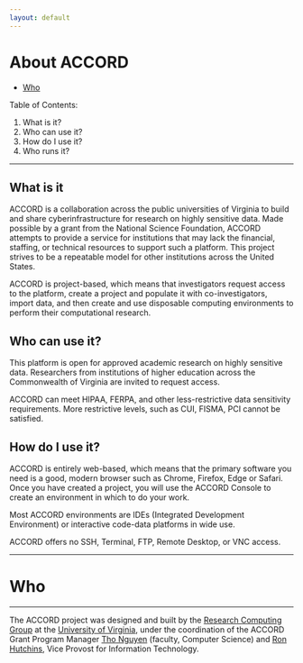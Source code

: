 ```yaml
---
layout: default
---
```


About ACCORD
=============================================================
 
* [Who](#markdown-header-who)

Table of Contents:
1. What is it?
2. Who can use it?
3. How do I use it?
4. Who runs it?

-----

What is it
-----------------

ACCORD is a collaboration across the public universities of Virginia
to build and share cyberinfrastructure for research on highly sensitive 
data. Made possible by a grant from the National Science Foundation, 
ACCORD attempts to provide a service for institutions that may lack the 
financial, staffing, or technical resources to support such a platform. 
This project strives to be a repeatable model for other institutions 
across the United States.

ACCORD is project-based, which means that investigators request access 
to the platform, create a project and populate it with co-investigators, 
import data, and then create and use disposable computing environments 
to perform their computational research.


Who can use it?
-------------------

This platform is open for approved academic research on highly sensitive data. Researchers from
institutions of higher education across the Commonwealth of Virginia are invited to request access.

ACCORD can meet HIPAA, FERPA, and other less-restrictive data sensitivity requirements. More
restrictive levels, such as CUI, FISMA, PCI cannot be satisfied.


How do I use it?
-----------------------

ACCORD is entirely web-based, which means that the primary software you need is a good, modern 
browser such as Chrome, Firefox, Edge or Safari. Once you have created a project, you will use the 
ACCORD Console to create an environment in which to do your work.

Most ACCORD environments are IDEs (Integrated Development Environment) or interactive code-data
platforms in wide use.

ACCORD offers no SSH, Terminal, FTP, Remote Desktop, or VNC access.

-----

# Who
------------------

The ACCORD project was designed and built by the [Research Computing Group](https://www.rc.virginia.edu) at the [University of Virginia](https://www.virginia.edu/), under the coordination of the ACCORD Grant Program Manager
[Tho Nguyen](https://vpit.virginia.edu/tho) (faculty, Computer Science) and [Ron Hutchins](https://vpit.virginia.edu/), Vice Provost for Information Technology.

